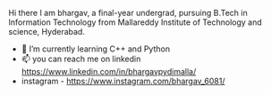 Hi there  I am bhargav, a final-year undergrad, pursuing B.Tech in Information Technology from Mallareddy Institute of Technology and science, Hyderabad.

- 🌱 I’m currently learning C++ and Python
- 📫 you can reach me on linkedin https://www.linkedin.com/in/bhargavpydimalla/
-   instagram - https://www.instagram.com/bhargav_6081/
<!---
bhargav6081/bhargav6081 is a ✨ special ✨ repository because its `README.md` (this file) appears on your GitHub profile.
You can click the Preview link to take a look at your changes.
--->
